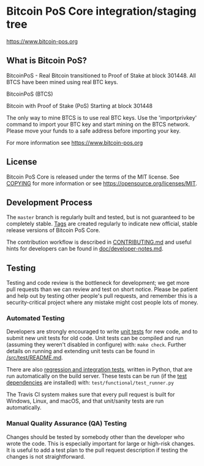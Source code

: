 Bitcoin PoS Core integration/staging tree
=====================================

https://www.bitcoin-pos.org

What is Bitcoin PoS?
----------------

BitcoinPoS - Real Bitcoin transitioned to Proof of Stake at block 301448.
All BTCS have been mined using real BTC keys.

BitcoinPoS (BTCS)

Bitcoin with Proof of Stake (PoS)
Starting at block 301448

The only way to mine BTCS is to use real BTC keys. Use the 'importprivkey' command to import your BTC
key and start mining on the BTCS network. Please move your funds to a safe address before importing
your key.

For more information see https://www.bitcoin-pos.org

License
-------

Bitcoin PoS Core is released under the terms of the MIT license. See [COPYING](COPYING) for more
information or see https://opensource.org/licenses/MIT.

Development Process
-------------------

The `master` branch is regularly built and tested, but is not guaranteed to be
completely stable. [Tags](https://github.com/BitcoinP0S/bitcoinpos/tags) are created
regularly to indicate new official, stable release versions of Bitcoin PoS Core.

The contribution workflow is described in [CONTRIBUTING.md](CONTRIBUTING.md)
and useful hints for developers can be found in [doc/developer-notes.md](doc/developer-notes.md).

Testing
-------

Testing and code review is the bottleneck for development; we get more pull
requests than we can review and test on short notice. Please be patient and help out by testing
other people's pull requests, and remember this is a security-critical project where any mistake might cost people
lots of money.

### Automated Testing

Developers are strongly encouraged to write [unit tests](src/test/README.md) for new code, and to
submit new unit tests for old code. Unit tests can be compiled and run
(assuming they weren't disabled in configure) with: `make check`. Further details on running
and extending unit tests can be found in [/src/test/README.md](/src/test/README.md).

There are also [regression and integration tests](/test), written
in Python, that are run automatically on the build server.
These tests can be run (if the [test dependencies](/test) are installed) with: `test/functional/test_runner.py`

The Travis CI system makes sure that every pull request is built for Windows, Linux, and macOS, and that unit/sanity tests are run automatically.

### Manual Quality Assurance (QA) Testing

Changes should be tested by somebody other than the developer who wrote the
code. This is especially important for large or high-risk changes. It is useful
to add a test plan to the pull request description if testing the changes is
not straightforward.
